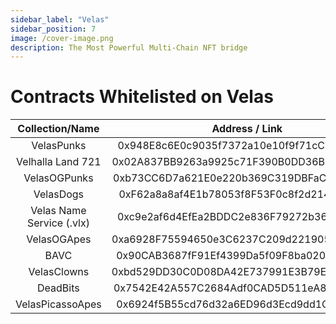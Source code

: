 ```yaml
---
sidebar_label: "Velas"
sidebar_position: 7
image: /cover-image.png
description: The Most Powerful Multi-Chain NFT bridge
---
```


# Contracts Whitelisted on Velas

|Collection/Name|Address / Link|
|:-:|:-:|
|VelasPunks|0x948E8c6E0c9035f7372a10e10f9f71cC81341053|
|Velhalla Land 721|0x02A837BB9263a9925c71F390B0DD36BB49000E2b|
|VelasOGPunks|0xb73CC6D7a621E0e220b369C319DBFaC258cEf4D2|
|VelasDogs|0xF62a8a8af4E1b78053f8F53F0c8f2d2146780B92|
|Velas Name Service (.vlx)|0xc9e2af6d4EfEa2BDDC2e836F79272b367fAD1712|
|VelasOGApes|0xa6928F75594650e3C6237C209d221905bD714495|
|BAVC|0x90CAB3687fF91Ef4399Da5f09F8ba020069C9979|
|VelasClowns|0xbd529DD30C0D08DA42E737991E3B79E63f9CcCB8|
|DeadBits|0x7542E42A557C2684Adf0CAD5D511eA81a8188Bfb|
|VelasPicassoApes|0x6924f5B55cd76d32a6ED96d3Ecd9dd1C7E54a7ca|
